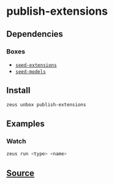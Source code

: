 
publish-extensions 
====================




## Dependencies
### Boxes
* [`seed-extensions`](seed-extensions.md)
* [`seed-models`](seed-models.md)




## Install
```bash
zeus unbox publish-extensions
```
## Examples
### Watch 
```bash
zeus run <type> <name>
```










## [Source](https://github.com/liquidapps-io/zeus-sdk/tree/master/boxes/groups/core/publish-extensions)
